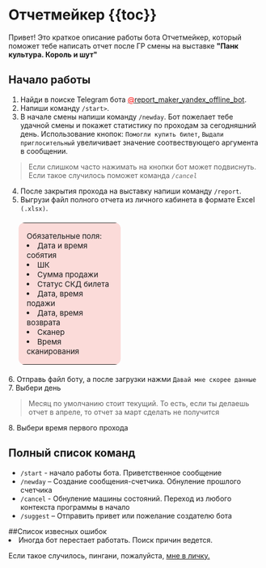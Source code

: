 # Отчетмейкер {{toc}}
Привет! 
Это краткое описание работы бота Отчетмейкер, который поможет тебе написать отчет после ГР смены на выставке **"Панк культура. Король и шут"**
## Начало работы
1. Найди в поиске Telegram бота <a href = "https://t.me/report_maker_yandex_offline_bot"> <span style="color:red">@</span>report_maker_yandex_offline_bot</a>.
2. Напиши команду <code>/start></code>.
3. В начале смены напиши команду <code>/newday</code>.
Бот пожелает тебе удачной смены и покажет статистику по проходам за сегодняшний день. Использование кнопок:
<code>Помогли купить билет</code>,
<code>Выдали приглосительный</code> увеличивает значение соотвествующего аргумента в сообщении.
> Если слишком часто нажимать на кнопки бот может подвиснуть. Если такое случилось поможет команда <i><code>/cancel</code></i>

 4. После закрытия прохода на выставку напиши команду <code>/report</code>.
 5. Выгрузи файл полного отчета из личного кабинета в формате Excel <code>(.xlsx)</code>. 
<table style="border-radius: 12px; margin:20px; width:40%; background-color:rgba(235, 50, 38, 0.17); font-size:15px;">
<tr valign="middle" style="vertical-align: middle;">
<td style="vertical-align: middle; padding:16px; 16px 0 0px; text-align:left;"> 
Обязательные поля:<br>
<li> Дата и время собятия
<li>ШК
<li>Сумма продажи
<li>Статус СКД билета
<li>Дата, время подажи
<li>Дата, время возврата
<li>Сканер
<li>Время сканирования
</td>
</tr></table>
6. Отправь файл боту, а после загрузки нажми <code>Давай мне скорее данные</code>
7. Выбери день 

> Месяц по умолчанию стоит текущий.
 То есть, если ты делаешь отчет в апреле, то отчет за март сделать не получится

8.<empty> Выбери время первого прохода

## Полный список команд
<ul>
<li> <code>/start</code> - начало работы бота. Приветственное сообщение
<li> <code>/newday</code> – Создание сообщения-счетчика. Обнуление прошлого счетчика 
<li> <code>/cancel</code> - Обнуление машины состояний. Переход из любого контекста программы в начало
<li> <code>/suggest</code> – Отправить привет или пожелание создателю бота 
</ul>
##Список извесных ошибок
<li> Иногда бот перестает работать. Поиск причин ведется. 

Если такое случилось, пингани, пожалуйста, <a href="https://t.me/liralay"> мне в личку.</a>
